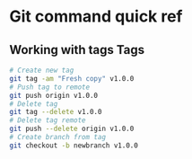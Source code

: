 # Git command quick ref

## Working with tags Tags

```bash
# Create new tag
git tag -am "Fresh copy" v1.0.0
# Push tag to remote
git push origin v1.0.0
# Delete tag
git tag --delete v1.0.0
# Delete tag remote
git push --delete origin v1.0.0
# Create branch from tag
git checkout -b newbranch v1.0.0

```
